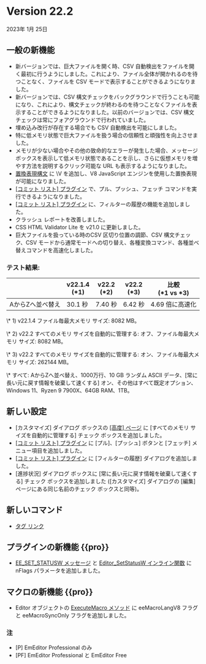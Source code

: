 # Version 22.2

2023年 1月 25日

## 一般の新機能

- 新バージョンでは、巨大ファイルを開く時、CSV 自動検出をファイルを開く最初に行うようにしました。これにより、ファイル全体が開かれるのを待つことなく、ファイルを CSV モードで表示することができるようになりました。
- 新バージョンでは、CSV 構文チェックをバックグラウンドで行うことも可能になり、これにより、構文チェックが終わるのを待つことなくファイルを表示することができるようになりました。以前のバージョンでは、CSV 構文チェックは常にフォアグラウンドで行われていました。
- 埋め込み改行が存在する場合でも CSV 自動検出を可能にしました。
- 特に低メモリ状態で巨大ファイルを扱う場合の信頼性と頑強性を向上させました。
- メモリが少ない場合やその他の致命的なエラーが発生した場合、メッセージ ボックスを表示して低メモリ状態であることを示し、さらに仮想メモリを増やす方法を説明するクリック可能な URL も表示するようになりました。
- [置換表現構文](../howto/search/replacement_expression_syntax) に \\V を追加し、V8 JavaScript エンジンを使用した置換表現が可能になりました。
- [\[コミット リスト\] プラグイン](../howto/plugin/plugin_commit_list) で、プル、プッシュ、フェッチ コマンドを実行できるようになりました。
- [\[コミット リスト\] プラグイン](../howto/plugin/plugin_commit_list) に、フィルターの履歴の機能を追加しました。
- クラッシュ レポートを改善しました。
- CSS HTML Validator Lite を v21.0 に更新しました。
- 巨大ファイルを扱っている時のCSV 区切り位置の調節、CSV 構文チェック、CSV モードから通常モードへの切り替え、各種変換コマンド、各種並べ替えコマンドを高速化しました。

### テスト結果:

|  | v22.1.4<br>(\*1) | v22.2<br>(\*2) | v22.2<br>(\*3) | 比較<br>(\*1 vs \*3) |
| --- | --- | --- | --- | --- |
| AからZへ並べ替え | 30.1 秒 | 7.40 秒 | 6.42 秒 | 4.69 倍に高速化 |

\\* 1) v22.1.4 ファイル毎最大メモリ サイズ: 8082 MB。

\\* 2) v22.2 すべてのメモリ サイズを自動的に管理する: オフ、ファイル毎最大メモリ サイズ: 8082 MB。

\\* 3) v22.2 すべてのメモリ サイズを自動的に管理する: オン、ファイル毎最大メモリ サイズ: 262144 MB。

\\* すべて: AからZへ並べ替え、1000万行、10 GB ランダム ASCII データ、\[常に長い元に戻す情報を破棄して速くする\] オン、その他はすべて既定オプション、Windows 11、Ryzen 9 7900X、64GB RAM、1TB。

## 新しい設定

- \[カスタマイズ\] ダイアログ ボックスの [\[高度\] ページ](../dlg/customize/advanced/index) に \[すべてのメモリ サイズを自動的に管理する\] チェック ボックスを追加しました。
- [\[コミット リスト\] プラグイン](../howto/plugin/plugin_commit_list) に \[プル\]、\[プッシュ\] ボタンと \[フェッチ\] メニュー項目を追加しました。
- [\[コミット リスト\] プラグイン](../howto/plugin/plugin_commit_list) に \[フィルターの履歴\] ダイアログを追加しました。
- \[進捗状況\] ダイアログ ボックスに \[常に長い元に戻す情報を破棄して速くする\] チェック ボックスを追加しました (\[カスタマイズ\] ダイアログの \[編集\] ページにある同じ名前のチェック ボックスと同等)。

## 新しいコマンド

- [タグ リンク](../cmd/view/tag_links)

## プラグインの新機能 {{pro}}

- [EE\_SET\_STATUSW メッセージ](../plugin/message/ee_set_statusw) と [Editor\_SetStatusW インライン関数](../plugin/macro/editor_setstatusw) に nFlags パラメータを追加しました。

## マクロの新機能 {{pro}}

- Editor オブジェクトの [ExecuteMacro メソッド](../macro/editor/editor_executemacro) に eeMacroLangV8 フラグと eeMacroSyncOnly フラグを追加しました。

### 注

- \[P\] EmEditor Professional のみ
- \[PF\] EmEditor Professional と EmEditor Free
